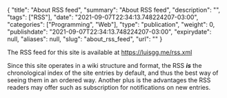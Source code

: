 {
    "title": "About RSS feed",
    "summary": "About RSS feed",
    "description": "",
    "tags": ["RSS"],
    "date": "2021-09-07T22:34:13.748224207-03:00",
    "categories": ["Programming", "Web"],
    "type": "publication",
    "weight": 0,
    "publishdate": "2021-09-07T22:34:13.748224207-03:00",
    "expirydate": null,
    "aliases": null,
    "slug": "about_rss_feed",
    "url": ""
}

The RSS feed for this site is available at https://luisgg.me/rss.xml

Since this site operates in a wiki structure and format, the RSS ___is___ the chronological index of the site entries by default, and thus the best way of seeing them in an ordered way. Another plus is the advantages the RSS readers may offer such as subscription for notifications on new entries.
